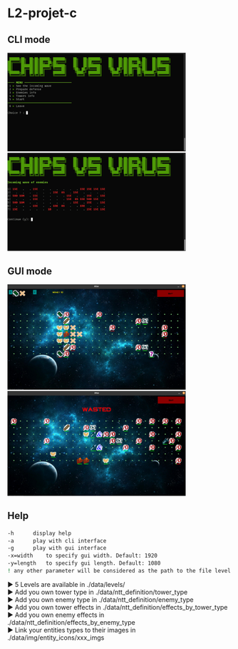 # L2-projet-c

## CLI mode
<div style="display: inline-block;">
<img src="data/img/other/cli_view_1.png" width="400">
<img src="data/img/other/cli_view_2.png" width="400">
</div>

## GUI mode
<div style="display: inline-block;">
<img src="data/img/other/gui_view_1.png" width="400">
<img src="data/img/other/gui_view_2.png" width="400">
</div>


## Help
```bash
-h      display help
-a      play with cli interface
-g      play with gui interface
-x=width    to specify gui width. Default: 1920
-y=length   to specify gui length. Default: 1080
! any other parameter will be considered as the path to the file level
```
► 5 Levels are available in ./data/levels/\
► Add you own tower type in ./data/ntt_definition/tower_type\
► Add you own enemy type in ./data/ntt_definition/enemy_type\
► Add you own tower effects in ./data/ntt_definition/effects_by_tower_type\
► Add you own enemy effects in ./data/ntt_definition/effects_by_enemy_type\
► Link your entities types to their images in ./data/img/entity_icons/xxx_imgs
